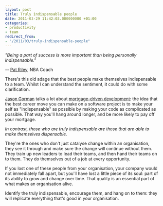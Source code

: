 ```yaml
---
layout: post
title: Truly indispensable people
date: 2011-03-29 11:42:03.000000000 +01:00
categories:
- productivity
- team
redirect_from:
- "/2011/03/truly-indispensable-people"
---
```

<p><i>"Being a part of success is more important than being personally indispensable."</i></p>

-- [Pat Riley](http://en.wikipedia.org/wiki/Pat_Riley), NBA Coach

There's this old adage that the best people make themselves indispensable to a team. Whilst I can understand the sentiment, it could do with some clarification.

[Jason Gorman](http://twitter.com/jasongorman) talks a lot about [mortgage-driven development](http://parlezuml.com/blog/?postid=147): the idea that the best career move you can make on a software project is to make your self as "indispensable" as possible by making your code as complicated as possible. That way you'll hang around longer, and be more likely to pay off your mortgage.

*In contrast, those who are truly indispensable are those that are able to make themselves dispensable.*

They're the ones who don't just catalyse change within an organisation, they see it through and make sure the change will continue without them. They train up new leaders to lead their teams, and then hand their teams on to them. They do themselves out of a job at every opportunity.

If you lost one of these people from your organisation, your company would not immediately fall apart, but you'll have lost a little piece of its soul: part of its ability to grow and change over time. That quality is an essential part of what makes an organisation alive.

Identify the truly indispensable, encourage them, and hang on to them: they will replicate everything that's good in your organisation.
